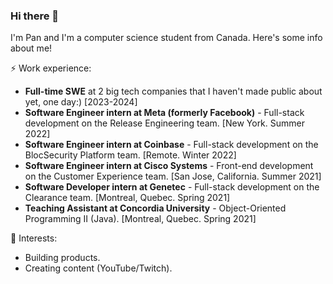 ### Hi there 👋

I'm Pan and I'm a computer science student from Canada. Here's some info about me!

⚡ Work experience: <br>
- **Full-time SWE** at 2 big tech companies that I haven't made public about yet, one day:) [2023-2024]
- **Software Engineer intern at Meta (formerly Facebook)** - Full-stack development on the Release Engineering team. [New York. Summer 2022]
- **Software Engineer intern at Coinbase** - Full-stack development on the BlocSecurity Platform team. [Remote. Winter 2022]
- **Software Engineer intern at Cisco Systems** - Front-end development on the Customer Experience team. [San Jose, California. Summer 2021]
- **Software Developer intern at Genetec** - Full-stack development on the Clearance team. [Montreal, Quebec. Spring 2021]
- **Teaching Assistant at Concordia University** - Object-Oriented Programming II (Java). [Montreal, Quebec. Spring 2021]

🌱 Interests:
- Building products.
- Creating content (YouTube/Twitch).

<!--[![Top Langs](https://github-readme-stats.vercel.app/api/top-langs/?username=fryingpannn&layout=compact&hide=tex)](https://github.com/anuraghazra/github-readme-stats)-->

<!--
**Fryingpannn/Fryingpannn** is a ✨ _special_ ✨ repository because its `README.md` (this file) appears on your GitHub profile.

Here are some ideas to get you started:

- 🔭 I’m currently working on ...
- 🌱 I’m currently learning ...
- 👯 I’m looking to collaborate on ...
- 🤔 I’m looking for help with ...
- 💬 Ask me about ...
- 📫 How to reach me: ...
- 😄 Pronouns: ...
- ⚡ Fun fact: ...
-->

